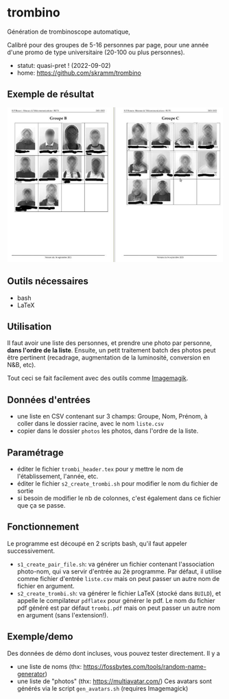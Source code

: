 # trombino
Génération de trombinoscope automatique,

Calibré pour des groupes de 5-16 personnes par page, pour une année d'une promo de type universitaire (20-100 ou plus personnes).

* statut: quasi-pret ! (2022-09-02)
* home: https://github.com/skramm/trombino

## Exemple de résultat

![exemple](trombi_1_800.jpg)


## Outils nécessaires
* bash
* LaTeX

## Utilisation

Il faut avoir une liste des personnes, et prendre une photo par personne, **dans l'ordre de la liste**. Ensuite, un petit traitement batch des photos peut être pertinent (recadrage, augmentation de la luminosité, conversion en N&B, etc).

Tout ceci se fait facilement avec des outils comme [Imagemagik](https://imagemagick.org/).


## Données d'entrées
* une liste en CSV contenant sur 3 champs: Groupe, Nom, Prénom, à coller dans le dossier racine, avec le nom `liste.csv`
* copier dans le dossier `photos` les photos, dans l'ordre de la liste.

## Paramétrage
* éditer le fichier `trombi_header.tex` pour y mettre le nom de l'établissement, l'année, etc.
* éditer le fichier `s2_create_trombi.sh` pour modifier le nom du fichier de sortie
* si besoin de modifier le nb de colonnes, c'est également dans ce fichier que ça se passe.

## Fonctionnement

Le programme est découpé en 2 scripts bash, qu'il faut appeler successivement.

* `s1_create_pair_file.sh`: va générer un fichier contenant l'association photo-nom, qui va servir d'entrée au 2è programme.
Par défaut, il utilise comme fichier d'entrée `liste.csv` mais on peut passer un autre nom de fichier en argument.
* `s2_create_trombi.sh`: va générer le fichier LaTeX (stocké dans `BUILD`), et appelle le compilateur `pdflatex` pour générer le pdf.
Le nom du fichier pdf généré est par défaut `trombi.pdf` mais on peut passer un autre nom en argument (sans l'extension!).

## Exemple/demo

Des données de démo dont incluses, vous pouvez tester directement.
Il y a

* une liste de noms (thx: https://fossbytes.com/tools/random-name-generator)
* une liste de "photos" (thx: https://multiavatar.com/)
Ces avatars sont générés via le script `gen_avatars.sh` (requires Imagemagick)



